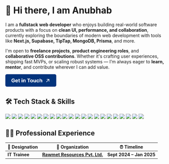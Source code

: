 # 👋 Hi there, I am Anubhab

I am a **fullstack web developer** who enjoys building real-world software products with a focus on **clean UI, performance, and collaboration**, currently exploring the boundaries of modern web development with tools like **Next.js, Supabase, TipTap, MongoDB, Prisma**, and more.

I'm open to **freelance projects**, **product engineering roles**, and **collaborative OSS contributions**. Whether it's crafting user experiences, shipping fast MVPs, or scaling robust systems — I’m always eager to **learn, mentor**, and contribute wherever I can add value.

<p align="left">
  <a href="https://anubhab.tech" target="_blank">
    <img src="https://raw.githubusercontent.com/therandomuser03/therandomuser03/main/connect.png" width="160">
  </a>
</p>



## 🛠️ Tech Stack & Skills

<p align="left">

<!-- Languages -->

<img src="https://img.shields.io/badge/HTML-E34F26?style=flat&logo=html5&logoColor=white" />
<img src="https://img.shields.io/badge/CSS-1572B6?style=flat&logo=css3&logoColor=white" />
<img src="https://img.shields.io/badge/JavaScript-F7DF1E?style=flat&logo=javascript&logoColor=black" />
<img src="https://img.shields.io/badge/TypeScript-3178C6?style=flat&logo=typescript&logoColor=white" />
<img src="https://img.shields.io/badge/Python-3776AB?style=flat&logo=python&logoColor=white" />

<!-- UI / Styling -->

<img src="https://img.shields.io/badge/TailwindCSS-06B6D4?style=flat&logo=tailwindcss&logoColor=white" />
<img src="https://img.shields.io/badge/Shadcn/UI-000000?style=flat&logo=radixui&logoColor=white" />
<img src="https://img.shields.io/badge/Figma-F24E1E?style=flat&logo=figma&logoColor=white" />

<!-- Frameworks -->

<img src="https://img.shields.io/badge/React-61DAFB?style=flat&logo=react&logoColor=black" />
<img src="https://img.shields.io/badge/Next.js-000000?style=flat&logo=nextdotjs&logoColor=white" />
<img src="https://img.shields.io/badge/Redux-764ABC?style=flat&logo=redux&logoColor=white" />

<!-- Databases -->

<img src="https://img.shields.io/badge/MongoDB-47A248?style=flat&logo=mongodb&logoColor=white" />
<img src="https://img.shields.io/badge/MySQL-4479A1?style=flat&logo=mysql&logoColor=white" />
<img src="https://img.shields.io/badge/Supabase-3FCF8E?style=flat&logo=supabase&logoColor=white" />
<img src="https://img.shields.io/badge/Firebase-FFCA28?style=flat&logo=firebase&logoColor=black" />

<!-- Backend -->

<img src="https://img.shields.io/badge/Node.js-339933?style=flat&logo=nodedotjs&logoColor=white" />
<img src="https://img.shields.io/badge/Prisma-2D3748?style=flat&logo=prisma&logoColor=white" />
<img src="https://img.shields.io/badge/Docker-2496ED?style=flat&logo=docker&logoColor=white" />

<!-- Auth / Infra -->

<img src="https://img.shields.io/badge/Clerk-3A0CA3?style=flat&logo=clerk&logoColor=white" />
<img src="https://img.shields.io/badge/Git-F05032?style=flat&logo=git&logoColor=white" />
<img src="https://img.shields.io/badge/GitHub-181717?style=flat&logo=github&logoColor=white" />
<img src="https://img.shields.io/badge/Vercel-000000?style=flat&logo=vercel&logoColor=white" />

</p>


## 🧑‍💻 Professional Experience

<table>
  <thead align="center">
    <tr>
      <th>💼 Designation</th>
      <th>🏢 Organization</th>
      <th>⏰ Timeline</th>
    </tr>
  </thead>
  <tbody>
    <tr>
      <td><b>IT Trainee</b></td>
      <td><a href="https://www.rawmet.co.in/" target="_blank"><b>Rawmet Resources Pvt. Ltd.</b></a></td>
      <td><b>Sept 2024 – Jan 2025</b></td>
    </tr>
  </tbody>
</table>


<!--
## 🏆 Achievements & Community

* 🥇 **1st Prize** – [Orion Web Dev Hackathon 2024](https://www.linkedin.com/posts/sayan-snigdha-pal_winner-webdevelopment-grateful-activity-7246589971577331712-sIes?utm_source=share&utm_medium=member_desktop)
* 🥈 **2nd Prize** – [Hacky New Year Hackathon 2023](https://devpost.com/software/my-listed-habits-mlh)
* ✅ **Qualified** – [Hacktoberfest 2022](https://www.linkedin.com/posts/sayan-snigdha-pal_hacktoberfest2022-hacktoberfest-swags-activity-7031565461225947136-XUbn?utm_source=share&utm_medium=member_desktop)
* 👨‍💼 **Student Coordinator** at [GDG UEMK](https://gdg.community.dev/gdg-on-campus-university-of-engineering-management-kolkata-india/) (Oct 2024 – Present)
* 🛠️ **Event Coordinator** & **Web Dev** at [Ureckon](https://ureckon.uem.edu.in/) (Dec 2023 – Mar 2025)
-->
